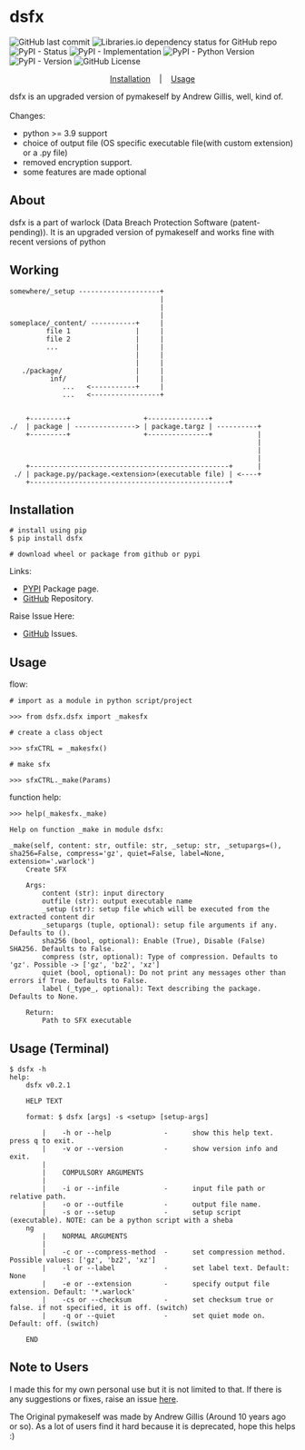 # dsfx

![GitHub last commit](https://img.shields.io/github/last-commit/d33pster/dsfx)
![Libraries.io dependency status for GitHub repo](https://img.shields.io/librariesio/github/d33pster/dsfx)
![PyPI - Status](https://img.shields.io/pypi/status/dsfx)
![PyPI - Implementation](https://img.shields.io/pypi/implementation/dsfx)
![PyPI - Python Version](https://img.shields.io/pypi/pyversions/dsfx)
![PyPI - Version](https://img.shields.io/pypi/v/dsfx)
![GitHub License](https://img.shields.io/github/license/d33pster/dsfx)

<p align='center'>
    <a href='#Installation'>Installation</a>
    &nbsp;&nbsp;&nbsp;|&nbsp;&nbsp;&nbsp;
    <a href='#Usage'>Usage</a>
</p>

dsfx is an upgraded version of pymakeself by Andrew Gillis, well, kind of.<br><br>
Changes:
- python >= 3.9 support
- choice of output file (OS specific executable file(with custom extension) or a .py file)
- removed encryption support.
- some features are made optional

## About
dsfx is a part of warlock (Data Breach Protection Software (patent-pending)). It is an upgraded version of pymakeself and works fine with recent versions of python

## Working
```console
somewhere/_setup --------------------+
                                     |
                                     |
                                     |
someplace/_content/ -----------+     |
         file 1                |     |
         file 2                |     |
         ...                   |     |
                               |     |
                               |     |
   ./package/                  |     |
          inf/                 |     |
             ...   <-----------+     |
             ...   <-----------------+
    

    +---------+                  +---------------+
./  | package | ---------------> | package.targz | ----------+
    +---------+                  +---------------+           |
                                                             |
                                                             |
                                                             |
    +-------------------------------------------------+      |
 ./ | package.py/package.<extension>(executable file) | <----+
    +-------------------------------------------------+

```

## Installation
```console
# install using pip
$ pip install dsfx

# download wheel or package from github or pypi
```
Links:

- [PYPI](https://pypi.org/project/dsfx/) Package page.
- [GitHub](https://github.com/d33pster/dsfx) Repository.

Raise Issue Here:
- [GitHub](https://github.com/d33pster/dsfx/issues) Issues.

## Usage
flow:
```console
# import as a module in python script/project

>>> from dsfx.dsfx import _makesfx

# create a class object

>>> sfxCTRL = _makesfx()

# make sfx

>>> sfxCTRL._make(Params)
```

function help:
```console
>>> help(_makesfx._make)

Help on function _make in module dsfx:

_make(self, content: str, outfile: str, _setup: str, _setupargs=(), sha256=False, compress='gz', quiet=False, label=None, extension='.warlock')
    Create SFX

    Args:
        content (str): input directory
        outfile (str): output executable name
        _setup (str): setup file which will be executed from the extracted content dir
        _setupargs (tuple, optional): setup file arguments if any. Defaults to ().
        sha256 (bool, optional): Enable (True), Disable (False) SHA256. Defaults to False.
        compress (str, optional): Type of compression. Defaults to 'gz'. Possible -> ['gz', 'bz2', 'xz']
        quiet (bool, optional): Do not print any messages other than errors if True. Defaults to False.
        label (_type_, optional): Text describing the package. Defaults to None.

    Return:
        Path to SFX executable
```

## Usage (Terminal)
```console
$ dsfx -h
help:
    dsfx v0.2.1

    HELP TEXT

    format: $ dsfx [args] -s <setup> [setup-args]

        |    -h or --help             -      show this help text. press q to exit.
        |    -v or --version          -      show version info and exit.
        |
        |    COMPULSORY ARGUMENTS
        |
        |    -i or --infile           -      input file path or relative path.
        |    -o or --outfile          -      output file name.
        |    -s or --setup            -      setup script (executable). NOTE: can be a python script with a sheba
    ng
        |    NORMAL ARGUMENTS
        |
        |    -c or --compress-method  -      set compression method. Possible values: ['gz', 'bz2', 'xz']
        |    -l or --label            -      set label text. Default: None
        |    -e or --extension        -      specify output file extension. Default: '*.warlock'
        |    -cs or --checksum        -      set checksum true or false. if not specified, it is off. (switch)
        |    -q or --quiet            -      set quiet mode on. Default: off. (switch)

    END
```

## Note to Users
I made this for my own personal use but it is not limited to that. If there is any suggestions or fixes, raise an issue [here](https://github.com/d33pster/dsfx/issues).

The Original pymakeself was made by Andrew Gillis (Around 10 years ago or so). As a lot of users find it hard because it is deprecated, hope this helps :)